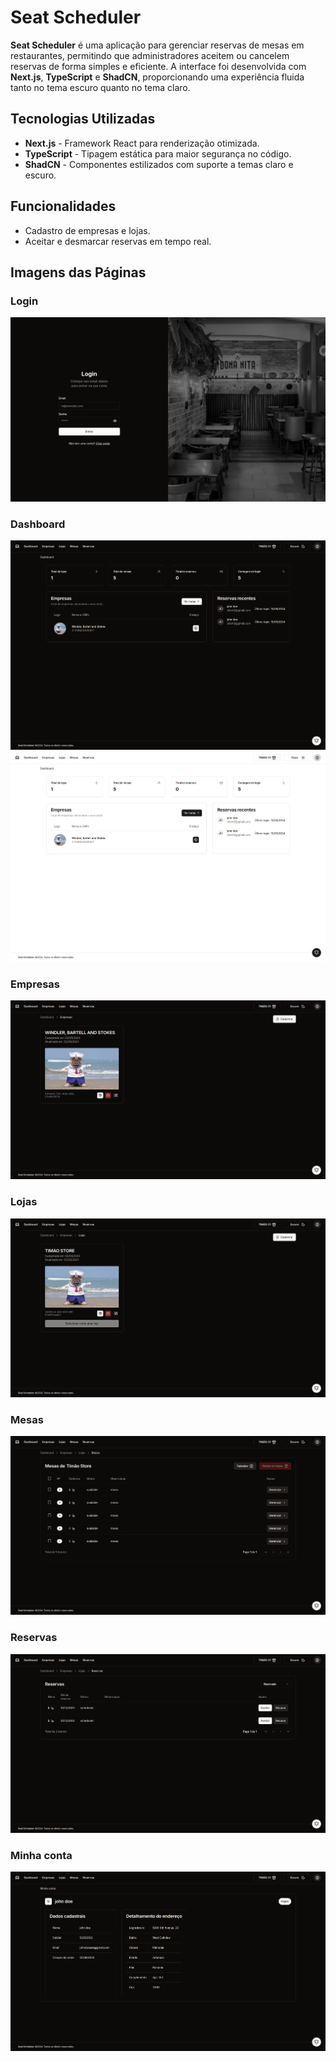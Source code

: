 # Seat Scheduler

**Seat Scheduler** é uma aplicação para gerenciar reservas de mesas em restaurantes, permitindo que administradores aceitem ou cancelem reservas de forma simples e eficiente. A interface foi desenvolvida com **Next.js**, **TypeScript** e **ShadCN**, proporcionando uma experiência fluida tanto no tema escuro quanto no tema claro.

## Tecnologias Utilizadas
- **Next.js** - Framework React para renderização otimizada.
- **TypeScript** - Tipagem estática para maior segurança no código.
- **ShadCN** - Componentes estilizados com suporte a temas claro e escuro.

## Funcionalidades
- Cadastro de empresas e lojas.
- Aceitar e desmarcar reservas em tempo real.


## Imagens das Páginas

### Login
![Login](public/readme/login.png)

### Dashboard
![Dashboard](public/readme/dashboard.png)
![DashboardLight](public/readme/dashboard-light.png)

### Empresas
![Companies](public/readme/companies.png)

### Lojas
![Stores](public/readme/stores.png)

### Mesas
![Tables](public/readme/tables.png)

### Reservas
![Bookings](public/readme/bookings.png)

### Minha conta
![MyAccount](public/readme/my-account.png)